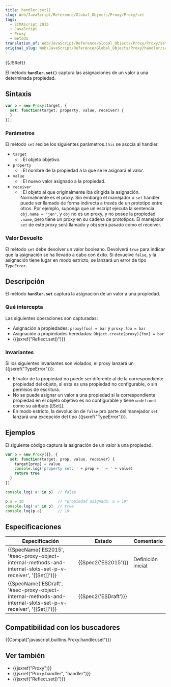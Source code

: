 ```yaml
---
title: handler.set()
slug: Web/JavaScript/Reference/Global_Objects/Proxy/Proxy/set
tags:
  - ECMAScript 2015
  - JavaScript
  - Proxy
  - metodo
translation_of: Web/JavaScript/Reference/Global_Objects/Proxy/Proxy/set
original_slug: Web/JavaScript/Reference/Global_Objects/Proxy/handler/set
---
```

{{JSRef}}

El método **`handler.set()`** captura las asignaciones de un valor a una determinada propiedad.

## Sintaxis

```js
var p = new Proxy(target, {
  set: function(target, property, value, receiver) {
  }
});
```

### Parámetros

El método `set` recibe los siguientes parámetros.`this` se asocia al handler.

- `target`
  - : El objeto objetivo.
- `property`
  - : El nombre de la propiedad a la que se le asignará el valor.
- `value`
  - : El nuevo valor asignado a la propiedad.
- `receiver`
  - : El objeto al que originalmente iba dirigida la asignación. Normalmente es el proxy. Sin embargo el manejador o `set` handler puede ser llamado de forma indirecta a través de un prototipo entre otros.
    Por ejemplo, suponga que un escript ejecuta la sentencia `obj.name = "jen"`, y `obj` no es un proxy, y no posee la propiedad `.name`, pero tiene un proxy en su cadena de prototipos. El manejador `set` de este proxy será llamado y obj será pasado como el receiver.

### Valor Devuelto

El método `set` debe devolver un valor booleano. Devolverá `true` para indicar que la asignación se ha llevado a cabo con éxito. Si devuelve `false`, y la asignación tiene lugar en modo estricto, se lanzará un error de tipo `TypeError`.

## Descripción

El método **`handler.set`** captura la asignación de un valor a una propiedad.

### Qué intercepta

Las siguientes operaciones son capturadas:

- Asignación a propiedades: `proxy[foo] = bar` y `proxy.foo = bar`
- Asignación a propiedades heredadas: `Object.create(proxy)[foo] = bar`
- {{jsxref("Reflect.set()")}}

### Invariantes

Si los siguientes invariantes son violados, el proxy lanzará un {{jsxref("TypeError")}}:

- El valor de la propiedad no puede ser diferente al de la correspondiente propiedad del objeto, si esta es una propiedad no configurable, o sin permisos de escritura.
- No se puede asignar un valor a una propiedad si la correspondiente propiedad en el objeto objetivo es no configurable y tiene `undefined` como su atributo \[\[Set]].
- En modo estricto, la devolución de `false` pro parte del manejador `set` lanzará una excepción del tipo {{jsxref("TypeError")}}.

## Ejemplos

El siguiente código captura la asignación de un valor a una propiedad.

```js
var p = new Proxy({}, {
  set: function(target, prop, value, receiver) {
    target[prop] = value
    console.log('property set: ' + prop + ' = ' + value)
    return true
  }
})

console.log('a' in p)  // false

p.a = 10               // "propiedad asignada: a = 10"
console.log('a' in p)  // true
console.log(p.a)       // 10
```

## Especificaciones

| Especificación                                                                                                                                   | Estado                       | Comentario          |
| ------------------------------------------------------------------------------------------------------------------------------------------------ | ---------------------------- | ------------------- |
| {{SpecName('ES2015', '#sec-proxy-object-internal-methods-and-internal-slots-set-p-v-receiver', '[[Set]]')}} | {{Spec2('ES2015')}}     | Definición inicial. |
| {{SpecName('ESDraft', '#sec-proxy-object-internal-methods-and-internal-slots-set-p-v-receiver', '[[Set]]')}} | {{Spec2('ESDraft')}} |                     |

## Compatibilidad con los buscadores

{{Compat("javascript.builtins.Proxy.handler.set")}}

## Ver también

- {{jsxref("Proxy")}}
- {{jsxref("Proxy.handler", "handler")}}
- {{jsxref("Reflect.set()")}}
